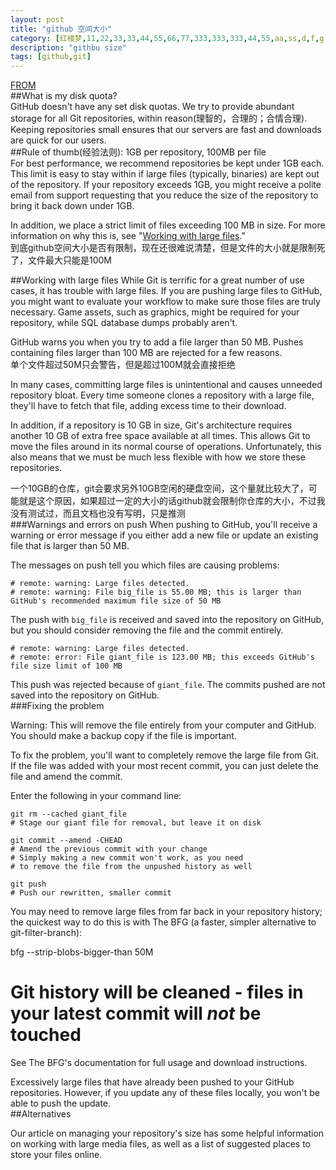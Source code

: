 ```yaml
---
layout: post
title: "github 空间大小"
category: [红楼梦,11,22,33,33,44,55,66,77,333,333,333,44,55,aa,ss,d,f,g,h]
description: "githbu size"
tags: [github,git]
---
```

[FROM](https://help.github.com/articles/what-is-my-disk-quota/)   
##What is my disk quota?   
GitHub doesn't have any set disk quotas. We try to provide abundant storage for all Git repositories, within reason(理智的，合理的；合情合理). Keeping repositories small ensures that our servers are fast and downloads are quick for our users.   
##Rule of thumb(经验法则): 1GB per repository, 100MB per file   
For best performance, we recommend repositories be kept under 1GB each. This limit is easy to stay within if large files (typically, binaries) are kept out of the repository. If your repository exceeds 1GB, you might receive a polite email from support requesting that you reduce the size of the repository to bring it back down under 1GB.   

In addition, we place a strict limit of files exceeding 100 MB in size. For more information on why this is, see "[Working with large files](https://help.github.com/articles/working-with-large-files)."   
到底github空间大小是否有限制，现在还很难说清楚，但是文件的大小就是限制死了，文件最大只能是100M   



##Working with large files
While Git is terrific for a great number of use cases, it has trouble with large files. If you are pushing large files to GitHub, you might want to evaluate your workflow to make sure those files are truly necessary. Game assets, such as graphics, might be required for your repository, while SQL database dumps probably aren't.    

GitHub warns you when you try to add a file larger than 50 MB. Pushes containing files larger than 100 MB are rejected for a few reasons.   
单个文件超过50M只会警告，但是超过100M就会直接拒绝   

In many cases, committing large files is unintentional and causes unneeded repository bloat. Every time someone clones a repository with a large file, they'll have to fetch that file, adding excess time to their download.    

In addition, if a repository is 10 GB in size, Git's architecture requires another 10 GB of extra free space available at all times. This allows Git to move the files around in its normal course of operations. Unfortunately, this also means that we must be much less flexible with how we store these repositories.   

一个10GB的仓库，git会要求另外10GB空闲的硬盘空间，这个量就比较大了，可能就是这个原因，如果超过一定的大小的话github就会限制你仓库的大小，不过我没有测试过，而且文档也没有写明，只是推测   
###Warnings and errors on push
When pushing to GitHub, you'll receive a warning or error message if you either add a new file or update an existing file that is larger than 50 MB.   

The messages on push tell you which files are causing problems:   

	# remote: warning: Large files detected.
	# remote: warning: File big_file is 55.00 MB; this is larger than GitHub's recommended maximum file size of 50 MB

The push with `big_file` is received and saved into the repository on GitHub, but you should consider removing the file and the commit entirely.   

	# remote: warning: Large files detected.
	# remote: error: File giant_file is 123.00 MB; this exceeds GitHub's file size limit of 100 MB

This push was rejected because of `giant_file`. The commits pushed are not saved into the repository on GitHub.   
###Fixing the problem

Warning: This will remove the file entirely from your computer and GitHub. You should make a backup copy if the file is important.  

To fix the problem, you'll want to completely remove the large file from Git. If the file was added with your most recent commit, you can just delete the file and amend the commit.    

Enter the following in your command line:    

	git rm --cached giant_file
	# Stage our giant file for removal, but leave it on disk

	git commit --amend -CHEAD
	# Amend the previous commit with your change
	# Simply making a new commit won't work, as you need
	# to remove the file from the unpushed history as well

	git push
	# Push our rewritten, smaller commit

You may need to remove large files from far back in your repository history; the quickest way to do this is with The BFG (a faster, simpler alternative to git-filter-branch):

bfg --strip-blobs-bigger-than 50M
# Git history will be cleaned - files in your latest commit will *not* be touched   

See The BFG's documentation for full usage and download instructions.   

Excessively large files that have already been pushed to your GitHub repositories. However, if you update any of these files locally, you won't be able to push the update.  
##Alternatives   

Our article on managing your repository's size has some helpful information on working with large media files, as well as a list of suggested places to store your files online.  



